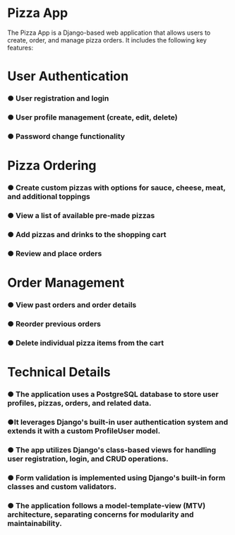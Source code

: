 <h1> Pizza App </h1>

The Pizza App is a Django-based web application that allows users to create, order, and manage pizza orders. It includes the following key features:

<h1>User Authentication</h1> 

<h3>● User registration and login</h3> 
<h3>● User profile management (create, edit, delete)</h3> 
<h3>● Password change functionality</h3> 

<h1> Pizza Ordering </h1>

<h3>● Create custom pizzas with options for sauce, cheese, meat, and additional toppings</h3> 
<h3>● View a list of available pre-made pizzas</h3> 
<h3>● Add pizzas and drinks to the shopping cart</h3>
<h3>● Review and place orders</h3> 

<h1> Order Management </h1>

<h3>● View past orders and order details</h3> 
<h3>● Reorder previous orders</h3> 
<h3>● Delete individual pizza items from the cart</h3> 

<h1> Technical Details </h1>

<h3>● The application uses a PostgreSQL database to store user profiles, pizzas, orders, and related data.</h3> 
<h3>●It leverages Django's built-in user authentication system and extends it with a custom ProfileUser model.</h3> 
<h3>● The app utilizes Django's class-based views for handling user registration, login, and CRUD operations.</h3> 
<h3>● Form validation is implemented using Django's built-in form classes and custom validators.</h3> 
<h3>● The application follows a model-template-view (MTV) architecture, separating concerns for modularity and maintainability.</h3> 

